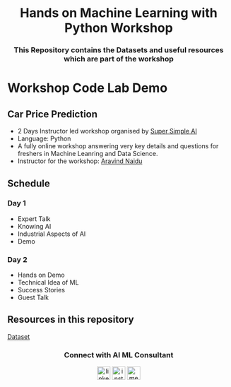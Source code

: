 
<h1 align="center">Hands on Machine Learning with Python Workshop</h1>
<h3 align="center">This Repository contains the Datasets and useful resources which are part of the workshop</h3>

# Workshop Code Lab Demo
## Car Price Prediction

* 2 Days Instructor led workshop organised by [Super Simple AI](http://aimlconsultant.com/) 
* Language: Python          
* A fully online workshop answering very key details and questions for freshers in Machine Leanring and Data Science.
* Instructor for the workshop: [Aravind Naidu](https://aravind-naidu.github.io/) 

## Schedule 
### Day 1
* Expert Talk
* Knowing AI
* Industrial Aspects of AI
* Demo
### Day 2
* Hands on Demo 
* Technical Idea of ML 
* Success Stories
* Guest Talk


## Resources in this repository
[Dataset](https://github.com/aravind-naidu/car-price-prediction/blob/master/car%20data.csv)




<h3 align="center">Connect with AI ML Consultant</h3>

<p align="center">
<a href="https://www.linkedin.com/company/aiml-consultant/" target="blank"><img align="center" src="https://cdn.jsdelivr.net/npm/simple-icons@3.0.1/icons/linkedin.svg" alt="linkedin" height="30" width="30" /></a>
<a href="https://www.instagram.com/aiml.consultant/" target="blank"><img align="center" src="https://cdn.jsdelivr.net/npm/simple-icons@3.0.1/icons/instagram.svg" alt="instagram" height="30" width="30" /></a>
<a href="https://medium.com/ai-ml-consultant" target="blank"><img align="center" src="https://cdn.jsdelivr.net/npm/simple-icons@3.0.1/icons/medium.svg" alt="medium" height="30" width="30" /></a>
</p>


